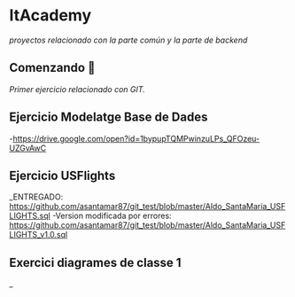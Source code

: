 # ItAcademy

_proyectos relacionado con la parte común y la parte de backend_

## Comenzando 🚀

_Primer ejercicio relacionado con GIT._

## Ejercicio Modelatge Base de Dades
-https://drive.google.com/open?id=1bypupTQMPwinzuLPs_QFOzeu-UZGvAwC

## Ejercicio USFlights

_ENTREGADO: https://github.com/asantamar87/git_test/blob/master/Aldo_SantaMaria_USFLIGHTS.sql
-Version modificada por errores: https://github.com/asantamar87/git_test/blob/master/Aldo_SantaMaria_USFLIGHTS_v1.0.sql

## Exercici diagrames de classe 1
_


